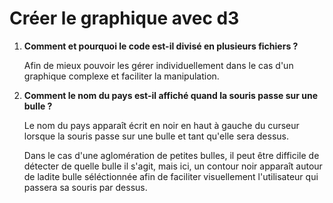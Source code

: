 # Créer le graphique avec d3

1. **Comment et pourquoi le code est-il divisé en plusieurs fichiers ?**

   Afin de mieux pouvoir les gérer individuellement dans le cas d'un graphique complexe et faciliter la manipulation.

   

2. **Comment le nom du pays est-il affiché quand la souris passe sur une bulle ?**

   Le nom du pays apparaît écrit en noir en haut à gauche du curseur lorsque la souris passe sur une bulle et tant qu'elle sera dessus.

   Dans le cas d'une aglomération de petites bulles, il peut être difficile de détecter de quelle bulle il s'agit, mais ici, un contour noir apparaît autour de ladite bulle séléctionnée afin de faciliter visuellement l'utilisateur qui passera sa souris par dessus. 

